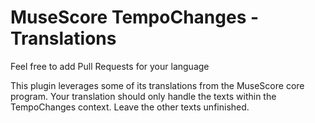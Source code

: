 # MuseScore TempoChanges - Translations
Feel free to add Pull Requests for your language

This plugin leverages some of its translations from the MuseScore core program. Your translation should only handle the texts within the TempoChanges context. Leave the other texts unfinished.
